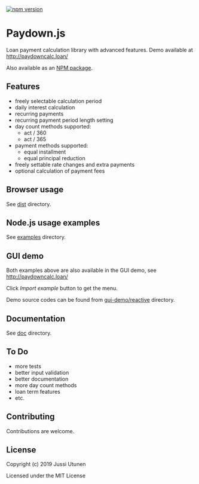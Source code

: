 [![npm version](https://badge.fury.io/js/paydown.svg)](https://badge.fury.io/js/paydown)
# Paydown.js
Loan payment calculation library with advanced features. Demo available at http://paydowncalc.loan/

Also available as an [NPM package](https://www.npmjs.com/package/paydown).
## Features
- freely selectable calculation period
- daily interest calculation
- recurring payments
- recurring payment period length setting 
- day count methods supported:
  - act / 360
  - act / 365
- payment methods supported:
  - equal installment
  - equal principal reduction
- freely settable rate changes and extra payments
- optional calculation of payment fees
## Browser usage

See [dist](https://github.com/jutunen/Paydown.js/tree/master/dist#browser-usage) directory.

## Node.js usage examples

See [examples](https://github.com/jutunen/Paydown.js/tree/master/examples#nodejs-usage-examples) directory.

## GUI demo

Both examples above are also available in the GUI demo, see http://paydowncalc.loan/

Click *Import example* button to get the menu.

Demo source codes can be found from  [gui-demo/reactive](https://github.com/jutunen/Paydown.js/tree/master/gui-demo/reactive) directory.

## Documentation

See [doc](https://github.com/jutunen/Paydown.js/tree/master/doc#documentation) directory.

## To Do
- more tests
- better input validation
- better documentation
- more day count methods
- loan term features
- etc.

## Contributing
Contributions are welcome.

## License
Copyright (c) 2019 Jussi Utunen

Licensed under the MIT License

